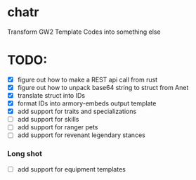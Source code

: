 # chatr

Transform GW2 Template Codes into something else

# TODO:

- [x] figure out how to make a REST api call from rust
- [x] figure out how to unpack base64 string to struct from Anet
- [x] translate struct into IDs
- [x] format IDs into armory-embeds output template
- [x] add support for traits and specializations
- [ ] add support for skills
- [ ] add support for ranger pets
- [ ] add support for revenant legendary stances

### Long shot

- [ ] add support for equipment templates

